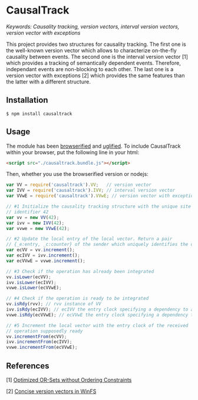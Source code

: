 # CausalTrack

<i>Keywords: Causality tracking, version vectors, interval version vectors, version vector with exceptions</i>

This project provides two structures for causality tracking. The first one is
the well-known version vector which allows to characterize on-the-fly
causality between events. The second one is the interval version vector [1]
which provides a tracking of semantically dependent events. Therefore,
independant events are non-blocking to each other. The last one is a version
vector with exceptions [2] which provides the same features than the latter
with a different structure.

## Installation

```
$ npm install causaltrack
```

## Usage

The module has been [browserified](http://browserify.org/) and
[uglified](https://github.com/mishoo/UglifyJS). To include CausalTrack within
your browser, put the following line in your html:

```html
<script src="./causaltrack.bundle.js"></script>
```

Then, whether you use the browserified version or nodejs:

```js
var VV = require('causaltrack').VV;   // version vector
var IVV = require('causaltrack').IVV; // interval version vector
var VVwE = require('causaltrack').VVwE; // version vector with exceptions

// #1 Initialize the causality tracking structure with the unique site
// identifier 42
var vv = new VV(42);
var ivv = new IVV(42);
var vvwe = new VVwE(42);

// #2 Update the local entry of the local vector. Return a pair
// {_e:entry, _c:counter} of the sender which uniquely identifies the operation
var ecVV = vv.increment();
var ecIVV = ivv.increment();
var ecVVwE = vvwe.increment();

// #3 Check if the operation has already been integrated
vv.isLower(ecVV);
ivv.isLower(ecIVV);
vvwe.isLower(ecVVwE);

// #4 Check if the operation is ready to be integrated
vv.isRdy(rvv); // rvv instance of VV
ivv.isRdy(ecIVV); // ecIVV the entry clock specifying a dependency to an op
vvwe.isRdy(ecVVwE); // ecVVwE the entry clock specifying a dependency to an op

// #5 Increment the local vector with the entry clock of the received
// operation supposedly ready
vv.incrementFrom(ecVV);
ivv.incrementFrom(ecIVV);
vvwe.incrementFrom(ecVVwE);
```

## References

[1] [Optimized OR-Sets without Ordering Constraints](http://link.springer.com/chapter/10.1007/978-3-642-45249-9_15)

[2] [Concise version vectors in WinFS](http://link.springer.com/chapter/10.1007/11561927_25)